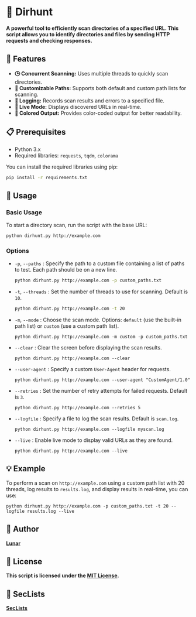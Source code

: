 # 📂 Dirhunt

**A powerful tool to efficiently scan directories of a specified URL. This script allows you to identify directories and files by sending HTTP requests and checking responses.**

## 🔧 Features

- **🕒 Concurrent Scanning:** Uses multiple threads to quickly scan directories.
- **🔄 Customizable Paths:** Supports both default and custom path lists for scanning.
- **📝 Logging:** Records scan results and errors to a specified file.
- **🔴 Live Mode:** Displays discovered URLs in real-time.
- **🎨 Colored Output:** Provides color-coded output for better readability.

## 📋 Prerequisites

- Python 3.x
- Required libraries: `requests`, `tqdm`, `colorama`

You can install the required libraries using pip:

```bash
pip install -r requirements.txt
```

## 🚀 Usage

### Basic Usage

To start a directory scan, run the script with the base URL:

```bash
python dirhunt.py http://example.com
```

### Options

- `-p`, `--paths` : Specify the path to a custom file containing a list of paths to test. Each path should be on a new line.

  ```bash
  python dirhunt.py http://example.com -p custom_paths.txt
  ```

- `-t`, `--threads` : Set the number of threads to use for scanning. Default is `10`.

  ```bash
  python dirhunt.py http://example.com -t 20
  ```

- `-m`, `--mode` : Choose the scan mode. Options: `default` (use the built-in path list) or `custom` (use a custom path list).

  `python dirhunt.py http://example.com -m custom -p custom_paths.txt`

- `--clear` : Clear the screen before displaying the scan results.

  `python dirhunt.py http://example.com --clear`

- `--user-agent` : Specify a custom `User-Agent` header for requests.

  `python dirhunt.py http://example.com --user-agent "CustomAgent/1.0"`

- `--retries` : Set the number of retry attempts for failed requests. Default is `3`.

  `python dirhunt.py http://example.com --retries 5`

- `--logfile` : Specify a file to log the scan results. Default is `scan.log`.

  `python dirhunt.py http://example.com --logfile myscan.log`

- `--live` : Enable live mode to display valid URLs as they are found.

  `python dirhunt.py http://example.com --live`

## 💡 Example

To perform a scan on `http://example.com` using a custom path list with 20 threads, log results to `results.log`, and display results in real-time, you can use:

`python dirhunt.py http://example.com -p custom_paths.txt -t 20 --logfile results.log --live`

## 👤 Author

**[Lunar](https://github.com/Luunarr/dirhunt)**

## 📜 License

**This script is licensed under the [MIT License](LICENSE).**

## 🎀 SecLists

**[SecLists](https://github.com/danielmiessler/SecLists)**
